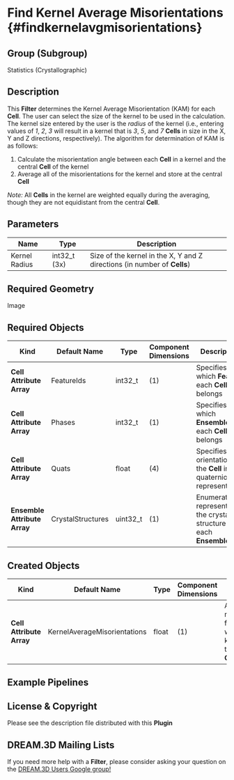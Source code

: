 Find Kernel Average Misorientations {#findkernelavgmisorientations}
======

## Group (Subgroup) ##

Statistics (Crystallographic)

## Description ##

This **Filter** determines the Kernel Average Misorientation (KAM) for each **Cell**.  The user can select the size of the kernel to be used in the calculation.  The kernel size entered by the user is the *radius* of the kernel (i.e., entering values of *1*, *2*, *3* will result in a kernel that is *3*, *5*, and *7* **Cells** in size in the X, Y and Z directions, respectively).  The algorithm for determination of KAM is as follows:

1. Calculate the misorientation angle between each **Cell** in a kernel and the central **Cell** of the kernel
2. Average all of the misorientations for the kernel and store at the central **Cell**

*Note:* All **Cells** in the kernel are weighted equally during the averaging, though they are not equidistant from the central **Cell**.

## Parameters ##

| Name | Type | Description |
|------|------| ----------- |
| Kernel Radius | int32_t (3x) | Size of the kernel in the X, Y and Z directions (in number of **Cells**) |

## Required Geometry ##

Image

## Required Objects ##

| Kind | Default Name | Type | Component Dimensions | Description |
|------|--------------|------|----------------------|-------------|
| **Cell Attribute Array** | FeatureIds | int32_t | (1) | Specifies to which **Feature** each **Cell** belongs |
| **Cell Attribute Array**     | Phases            | int32_t | (1) | Specifies to which **Ensemble** each **Cell** belongs |
| **Cell Attribute Array** | Quats | float | (4) | Specifies the orientation of the **Cell** in quaternion representation |
| **Ensemble Attribute Array** | CrystalStructures | uint32_t | (1) | Enumeration representing the crystal structure for each **Ensemble** |

## Created Objects ##

| Kind | Default Name | Type | Component Dimensions | Description |
|------|--------------|------|----------------------|-------------|
| **Cell Attribute Array** | KernelAverageMisorientations | float | (1) | Average misorientation for all **Cells** within the kernel and the central **Cell** |


## Example Pipelines ##



## License & Copyright ##

Please see the description file distributed with this **Plugin**

## DREAM.3D Mailing Lists ##

If you need more help with a **Filter**, please consider asking your question on the [DREAM.3D Users Google group!](https://groups.google.com/forum/?hl=en#!forum/dream3d-users)


